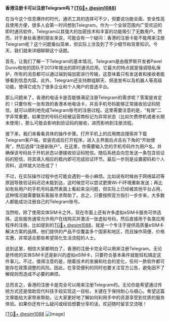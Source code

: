 **香港注册卡可以注册Telegram吗？[[TG💪+ @esim1088](https://t.me/s/esim1088)]**

在当今这个信息爆炸的时代，通讯工具的选择可不少，但要说功能全面、安全性高且使用方便，很多人会第一时间想到Telegram。作为一个全球范围内广受欢迎的即时通讯软件，Telegram以其强大的加密技术和丰富的功能吸引了无数用户。然而，对于身处香港的朋友来说，可能会有一个疑问：香港的注册卡能不能用来注册Telegram呢？这个问题看似简单，但实际上涉及到了不少细节和背景知识。今天，我们就来详细聊聊这个话题。

首先，让我们了解一下Telegram的基本情况。Telegram是由俄罗斯开发者Pavel Durov和他的团队于2013年推出的即时通讯应用。它最大的特点就是强调隐私保护，所有的消息都可以通过端到端加密进行传输，这意味着只有发送者和接收者能够看到信息内容。此外，Telegram还支持群组聊天、频道发布以及机器人等高级功能，使得它成为了很多企业和个人用户的首选平台。

那么问题来了，香港的电话卡是否能够满足注册Telegram的需求呢？答案是肯定的！只要你有一张有效的香港本地电话卡，并且手机号码能够正常接收验证码短信，就可以顺利地完成Telegram账号的注册过程。这里需要注意的是，“有效”二字非常重要。如果您的号码已经被运营商标记为异常状态（比如欠费停机或者长期未使用），那么可能会影响到验证码的接收，进而影响到注册流程。

接下来，我们来看看具体的操作步骤。打开手机上的应用商店搜索并下载Telegram客户端，安装完成后打开程序。进入主界面后点击右下角的“开始使用”，然后选择“注册新账户”。在这里，你需要输入您的手机号码作为用户名，并确保该号码处于开机状态以便接收验证码短信。随后系统会向您发送一条包含验证码的短信，将其填入相应的框内即可完成验证环节。最后一步则是设置密码和个人资料，这样就大功告成了！

不过，在实际操作过程中也可能会遇到一些小麻烦。比如说有时候由于网络延迟等原因导致验证码迟迟未能到达，这时候您可以尝试更换Wi-Fi环境重新发送；再比如有些用户的手机号码虽然表面上看起来没问题，但实际上已经被其他平台占用，这种情况就需要联系客服寻求帮助了。总之，只要按照官方指引一步步来，大多数人都能成功注册自己的Telegram账号。

当然啦，除了使用实体SIM卡之外，现在市面上还有许多虚拟eSIM卡服务可供选择。这些服务通常允许用户在线购买并激活一张虚拟号码，然后直接用于各类应用程序的注册。比如提到的[TG💪+ @esim1088](https://t.me/s/esim1088)，就是一个专注于提供高质量eSIM卡解决方案的品牌。他们提供的产品不仅覆盖多个国家和地区，而且操作简便、价格实惠，非常适合那些希望简化生活流程的人士。

说到这里，相信大家都明白了，香港的注册卡完全可以用来注册Telegram。无论是传统的实体SIM卡还是新兴的虚拟eSIM卡，只要符合基本条件就能轻松搞定这件事儿。不过，值得注意的是，随着技术的发展和社会的变化，任何一款软件都可能存在政策调整的风险。因此，在享受便利的同时也要关注官方公告，避免因不了解规则而造成不必要的麻烦。

总而言之，香港的注册卡是完全可以用来注册Telegram的。无论你是希望通过传统方式还是借助现代科技手段实现这一目标，关键在于保持耐心与细心。希望这篇文章能给大家带来帮助，让大家更好地了解如何利用手中的资源享受到优质的服务体验。如果你还有什么疑问或经验想要分享的话，欢迎随时留言交流哦！

[[TG💪+ @esim1088](https://t.me/s/esim1088) ![Image](https://i.postimg.cc/4NQfJmqS/Snipaste-2025-05-13-00-14-12.png)]